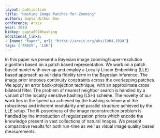 ```yaml
---
layout: publication
title: "Hashing Image Patches for Zooming"
authors: Gupta Mithun Das
conference: Arxiv
year: 2010
bibkey: gupta2010hashing
additional_links:
- {name: "Paper", url: "https://arxiv.org/abs/1004.3980"}
tags: ['ARXIV', 'LSH']
---
```

In this paper we present a Bayesian image zooming/super-resolution algorithm based on a patch based representation. We work on a patch based model with overlap and employ a Locally Linear Embedding (LLE) based approach as our data fidelity term in the Bayesian inference. The image prior imposes continuity constraints across the overlapping patches. We apply an error back-projection technique, with an approximate cross bilateral filter. The problem of nearest neighbor search is handled by a variant of the locality sensitive hashing (LSH) scheme. The novelty of our work lies in the speed up achieved by the hashing scheme and the robustness and inherent modularity and parallel structure achieved by the LLE setup. The ill-posedness of the image reconstruction problem is handled by the introduction of regularization priors which encode the knowledge present in vast collections of natural images. We present comparative results for both run-time as well as visual image quality based measurements.